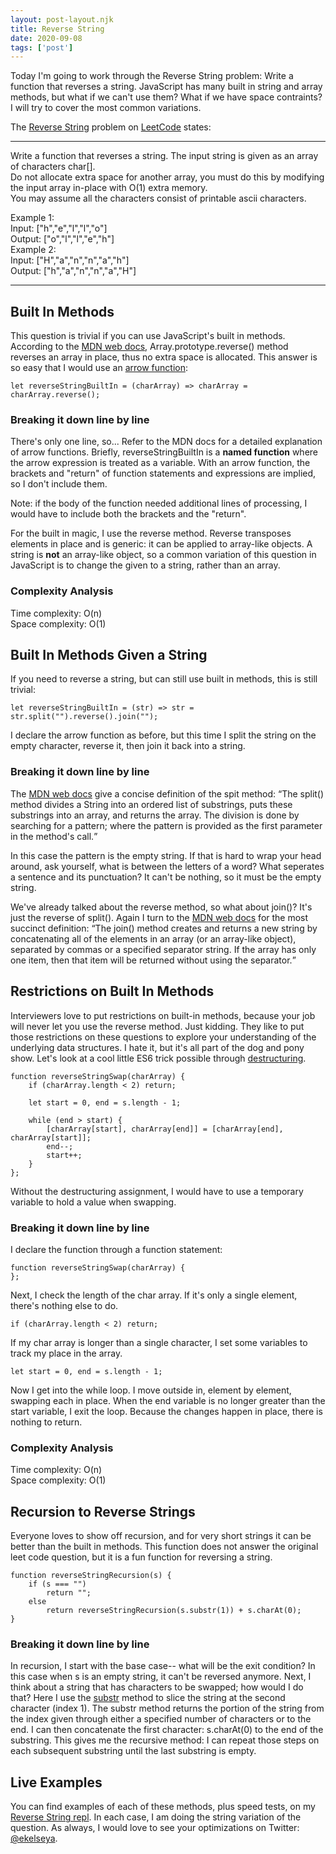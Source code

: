 ```yaml
---
layout: post-layout.njk 
title: Reverse String
date: 2020-09-08
tags: ['post']
---
```

Today I'm going to work through the Reverse String problem: Write a function that reverses a string. JavaScript has many built in string and array methods, but what if we can't use them? What if we have space contraints? I will try to cover the most common variations.

<!-- excerpt -->

The [Reverse String](https://leetcode.com/problems/reverse-string/) problem on [LeetCode](https://leetcode.com/) states: 

--- 

Write a function that reverses a string. The input string is given as an array of characters char[].  
Do not allocate extra space for another array, you must do this by modifying the input array in-place with O(1) extra memory.  
You may assume all the characters consist of printable ascii characters.  

Example 1:  
Input: ["h","e","l","l","o"]  
Output: ["o","l","l","e","h"]  
Example 2:  
Input: ["H","a","n","n","a","h"]  
Output: ["h","a","n","n","a","H"]  

---

## Built In Methods

This question is trivial if you can use JavaScript's built in methods.  According to the [MDN web docs](https://developer.mozilla.org/en-US/docs/Web/JavaScript/Reference/Global_Objects/Array/reverse), Array.prototype.reverse() method reverses an array in place, thus no extra space is allocated. This answer is so easy that I would use an [arrow function](https://developer.mozilla.org/en-US/docs/Web/JavaScript/Reference/Functions/Arrow_functions):

    let reverseStringBuiltIn = (charArray) => charArray = charArray.reverse();

### Breaking it down line by line

There's only one line, so... Refer to the MDN docs for a detailed explanation of arrow functions. Briefly, reverseStringBuiltIn is a **named function** where the arrow expression is treated as a variable. With an arrow function, the brackets and "return" of function statements and expressions are implied, so I don't include them. <aside>Note: if the body of the function needed additional lines of processing, I would have to include both the brackets and the "return".</aside>

For the built in magic, I use the reverse method. Reverse transposes elements in place and is generic: it can be applied to array-like objects. A string is **not** an array-like object, so a common variation of this question in JavaScript is to change the given to a string, rather than an array.

### Complexity Analysis

Time complexity: O(n)  
Space complexity: O(1)  

## Built In Methods Given a String

If you need to reverse a string, but can still use built in methods, this is still trivial:

    let reverseStringBuiltIn = (str) => str = str.split("").reverse().join("");

I declare the arrow function as before, but this time I split the string on the empty character, reverse it, then join it back into a string.

### Breaking it down line by line

The [MDN web docs](https://developer.mozilla.org/en-US/docs/Web/JavaScript/Reference/Global_Objects/String/split) give a concise definition of the spit method: <q cite="https://developer.mozilla.org/en-US/docs/Web/JavaScript/Reference/Global_Objects/String/split">The split() method divides a String into an ordered list of substrings, puts these substrings into an array, and returns the array.  The division is done by searching for a pattern; where the pattern is provided as the first parameter in the method's call.</q>

In this case the pattern is the empty string. If that is hard to wrap your head around, ask yourself, what is between the letters of a word? What seperates a sentence and its punctuation? It can't be nothing, so it must be the empty string.

We've already talked about the reverse method, so what about join()? It's just the reverse of split(). Again I turn to the [MDN web docs](https://developer.mozilla.org/en-US/docs/Web/JavaScript/Reference/Global_Objects/Array/join) for the most succinct definition: <q cite="https://developer.mozilla.org/en-US/docs/Web/JavaScript/Reference/Global_Objects/Array/join">The join() method creates and returns a new string by concatenating all of the elements in an array (or an array-like object), separated by commas or a specified separator string. If the array has only one item, then that item will be returned without using the separator.</q>

## Restrictions on Built In Methods

Interviewers love to put restrictions on built-in methods, because your job will never let you use the reverse method. Just kidding. They like to put those restrictions on these questions to explore your understanding of the underlying data structures. I hate it, but it's all part of the dog and pony show. Let's look at a cool little ES6 trick possible through [destructuring](https://developer.mozilla.org/en-US/docs/Web/JavaScript/Reference/Operators/Destructuring_assignment).

    function reverseStringSwap(charArray) {
        if (charArray.length < 2) return;
        
        let start = 0, end = s.length - 1;

        while (end > start) {
            [charArray[start], charArray[end]] = [charArray[end], charArray[start]];
            end--;
            start++;
        }
    };

Without the destructuring assignment, I would have to use a temporary variable to hold a value when swapping.

### Breaking it down line by line

I declare the function through a function statement:

    function reverseStringSwap(charArray) {
    };

Next, I check the length of the char array. If it's only a single element, there's nothing else to do.

    if (charArray.length < 2) return;

If my char array is longer than a single character, I set some variables to track my place in the array.

    let start = 0, end = s.length - 1;

Now I get into the while loop. I move outside in, element by element, swapping each in place. When the end variable is no longer greater than the start variable, I exit the loop. Because the changes happen in place, there is nothing to return.

### Complexity Analysis

Time complexity: O(n)  
Space complexity: O(1)

## Recursion to Reverse Strings

Everyone loves to show off recursion, and for very short strings it can be better than the built in methods. This function does not answer the original leet code question, but it is a fun function for reversing a string.

    function reverseStringRecursion(s) {
        if (s === "")
            return "";
        else
            return reverseStringRecursion(s.substr(1)) + s.charAt(0);
    }

### Breaking it down line by line

In recursion, I start with the base case-- what will be the exit condition? In this case when s is an empty string, it can't be reversed anymore. Next, I think about a string that has characters to be swapped; how would I do that? Here I use the [substr](https://developer.mozilla.org/en-US/docs/Web/JavaScript/Reference/Global_Objects/String/substr) method to slice the string at the second character (index 1). The substr method returns the portion of the string from the index given through either a specified number of characters or to the end. I can then concatenate the first character: s.charAt(0) to the end of the substring. This gives me the recursive method: I can repeat those steps on each subsequent substring until the last substring is empty. 

## Live Examples

You can find examples of each of these methods, plus speed tests, on my [Reverse String repl](https://repl.it/@ekelseya/ReverseString#index.js). In each case, I am doing the string variation of the question. As always, I would love to see your optimizations on Twitter: [@ekelseya](https://twitter.com/ekelseya).